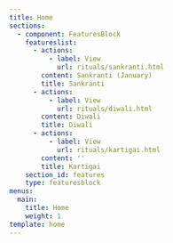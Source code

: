 ```yaml
---
title: Home
sections:
  - component: FeaturesBlock
    featureslist:
      - actions:
          - label: View
            url: rituals/sankranti.html
        content: Sankranti (January)
        title: Sankranti
      - actions:
          - label: View
            url: rituals/diwali.html
        content: Diwali
        title: Diwali
      - actions:
          - label: View
            url: rituals/kartigai.html
        content: ''
        title: Kartigai
    section_id: features
    type: featuresblock
menus:
  main:
    title: Home
    weight: 1
template: home
---
```


